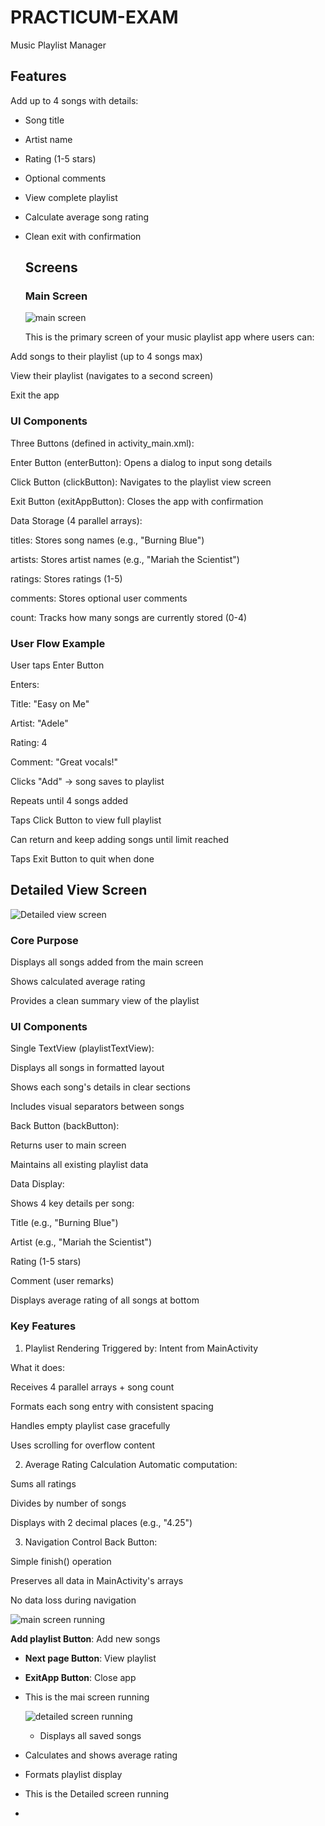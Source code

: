 # PRACTICUM-EXAM
Music Playlist Manager 
## Features
Add up to 4 songs with details:
  - Song title
  - Artist name
  - Rating (1-5 stars)
  - Optional comments
- View complete playlist
- Calculate average song rating
- Clean exit with confirmation
  ## Screens
  ### Main Screen
  ![main screen](https://github.com/user-attachments/assets/7e3e90d7-eb97-49c8-8d40-f74a1e77c90a)

  This is the primary screen of your music playlist app where users can:

Add songs to their playlist (up to 4 songs max)

View their playlist (navigates to a second screen)

Exit the app

### UI Components
Three Buttons (defined in activity_main.xml):

Enter Button (enterButton): Opens a dialog to input song details

Click Button (clickButton): Navigates to the playlist view screen

Exit Button (exitAppButton): Closes the app with confirmation

Data Storage (4 parallel arrays):

titles: Stores song names (e.g., "Burning Blue")

artists: Stores artist names (e.g., "Mariah the Scientist")

ratings: Stores ratings (1-5)

comments: Stores optional user comments

count: Tracks how many songs are currently stored (0-4) 

### User Flow Example
User taps Enter Button

Enters:

Title: "Easy on Me"

Artist: "Adele"

Rating: 4

Comment: "Great vocals!"

Clicks "Add" → song saves to playlist

Repeats until 4 songs added

Taps Click Button to view full playlist

Can return and keep adding songs until limit reached

Taps Exit Button to quit when done

## Detailed View Screen
![Detailed view screen](https://github.com/user-attachments/assets/14bfcf1b-baf3-4266-9d44-eebbca772133)

 ### Core Purpose
Displays all songs added from the main screen

Shows calculated average rating

Provides a clean summary view of the playlist

### UI Components
Single TextView (playlistTextView):

Displays all songs in formatted layout

Shows each song's details in clear sections

Includes visual separators between songs

Back Button (backButton):

Returns user to main screen

Maintains all existing playlist data

Data Display:

Shows 4 key details per song:

Title (e.g., "Burning Blue")

Artist (e.g., "Mariah the Scientist")

Rating (1-5 stars)

Comment (user remarks)

Displays average rating of all songs at bottom

### Key Features
1. Playlist Rendering
Triggered by: Intent from MainActivity

What it does:

Receives 4 parallel arrays + song count

Formats each song entry with consistent spacing

Handles empty playlist case gracefully

Uses scrolling for overflow content

2. Average Rating Calculation
Automatic computation:

Sums all ratings

Divides by number of songs

Displays with 2 decimal places (e.g., "4.25")

3. Navigation Control
Back Button:

Simple finish() operation

Preserves all data in MainActivity's arrays

No data loss during navigation

![main screen running](https://github.com/user-attachments/assets/08a4ae51-64df-40bb-8b94-a026f2a67332)

**Add playlist Button**: Add new songs
- **Next page Button**: View playlist
- **ExitApp Button**: Close app
- This is the mai screen running

  
  ![detailed screen running](https://github.com/user-attachments/assets/9fb08014-7e5a-4d07-b88d-0533c4c64ec5)
  - Displays all saved songs
- Calculates and shows average rating
- Formats playlist display
- This is the Detailed screen running
- 
  

  


